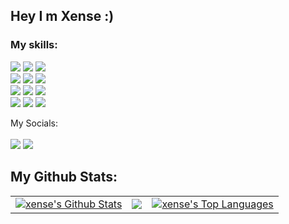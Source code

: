 ## Hey I m Xense :)

### My skills:

<p >
    <img src="https://img.shields.io/badge/-HTML5-FA6400?style=flat-square&logo=HTML5&logoColor=white"/>
    <img src="https://img.shields.io/badge/-CSS3-1572B6?style=flat-square&logo=CSS3&logoColor=white"/>
    <img src="https://img.shields.io/badge/-JavaScript-855168?style=flat-square&logo=javascript&logoColor=white"/> <br/>
    <img src="https://img.shields.io/badge/-React-1572B6?style=flat-square&logo=react&logoColor=white"/>
    <img src="https://img.shields.io/badge/-typescipt-1572B6?style=flat-square&logo=typescript&logoColor=white"/>
    <img src="https://img.shields.io/badge/-Vercel-181717?style=flat-square&logo=vercel&logoColor=white"/></br>
    <img src="https://img.shields.io/badge/-Git-F44D27?style=flat-square&logo=Git&logoColor=white"/>
    <img src="https://img.shields.io/badge/-Github-181717?style=flat-square&logo=GitHub&logoColor=white"/>
    <img src="https://img.shields.io/badge/-Firebase-F6820D?style=flat-square&logo=FireBase&logoColor=white"/>
<!--     <img src="https://img.shields.io/badge/-strapi-23A9F2?style=flat-square&logo=strapi&logoColor=white"/-->
</br>  
    <img src="https://img.shields.io/badge/-Visual%20Studio%20Code-23A9F2?style=flat-square&logo=Visual%20Studio%20Code&logoColor=white"/>
    <img src="https://img.shields.io/badge/-ubuntu-FA6400?style=flat-square&logo=Ubuntu&logoColor=white"/>
    <img src="https://img.shields.io/badge/-windows-23A9F2?style=flat-square&logo=windows&logoColor=white"/><br/>
   <!-- <img src="https://img.shields.io/badge/-Notion-E34F26?style=flat-square&logo=notion&logoColor=white"/>
    <img src="https://img.shields.io/badge/-photoshop-E1572B6?style=flat-square&logo=adobe&logoColor=white"/>
    <img src="https://img.shields.io/badge/-yarn-6762a6?style=flat-square&logo=yarn&logoColor=white"/></br>  -->
 </p>
 

<p>
 My Socials:<br><br>
 <a href="https://instagram.com/rysxense"><img src="https://img.shields.io/badge/instagram-1572B1?style=flat-square&logo=instagram&logoColor=white"/></a>
 <a href="https://twitter.com/xenseee"><img src="https://img.shields.io/badge/twitter-1572B6?style=flat-square&logo=twitter&logoColor=white"/></a>
</p>

## My Github Stats:

<table>
  <tr>
    <td>
       <a href="https://github.com/thexense"><img alt="xense's Github Stats" src="https://github-readme-stats.vercel.app/api?username=thexense&show_icons=true&count_private=true&theme=react&hide_border=true&bg_color=1d2a3a" /></a>
    </td>
    <td>
       <a href="http://www.github.com/thexense"><img src="https://github-readme-streak-stats.herokuapp.com/?user=thexense&stroke=ffffff&background=1d2a3a&ring=5BCDEC&fire=5BCDEC&currStreakNum=ffffff&currStreakLabel=5BCDEC&sideNums=ffffff&sideLabels=ffffff&dates=ffffff&hide_border=true" /></a>
    </td>
    <td>
      <a href="https://github.com/thexense"><img alt="xense's Top Languages" src="https://github-readme-stats.vercel.app/api/top-langs/?username=thexense&langs_count=8&count_private=true&layout=compact&theme=react&hide_border=true&bg_color=1d2a3a"/></a>
    </td>
  </tr>
</table>
